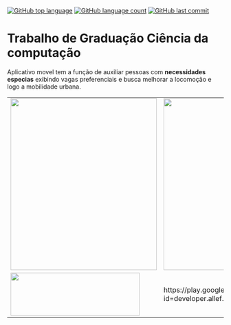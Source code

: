 [![GitHub top language](https://img.shields.io/badge/language-Java-ff0000.svg)]()
[![GitHub language count](https://img.shields.io/github/languages/count/badges/shields.svg)]()
[![GitHub last commit](https://img.shields.io/github/last-commit/google/skia.svg)]()





# Trabalho de Graduação Ciência da computação
    
Aplicativo movel tem a função de auxiliar pessoas com **necessidades especias** exibindo  vagas preferenciais e busca  melhorar a locomoção e logo a mobilidade urbana.

 <!-- ![Tela Inicial do app](https://github.com/allefsousa/TrabalhoGraduacao/blob/master/app/gitfoi.png)-->



<table>
  <tr>
    <td><img src="https://github.com/allefsousa/TrabalhoGraduacao/blob/master/app/src/main/res/drawable/openapp.png" data-canonical-     src="https://github.com/allefsousa/TrabalhoGraduacao/blob/master/app/src/main/res/drawable/openapp.png" width="340" height="400" /></td>
    <td><img src="https://github.com/allefsousa/TrabalhoGraduacao/blob/master/app/gitfoi.png" data-canonical-src="https://github.com/allefsousa/TrabalhoGraduacao/blob/master/app/gitfoi.png" width="340" height="400" /></td>
   
   <td>
 <img src="https://github.com/allefsousa/TrabalhoGraduacao/blob/master/app/src/main/res/drawable/linhaa.png" data-canonical-src="https://github.com/allefsousa/TrabalhoGraduacao/blob/master/app/src/main/res/drawable/linhaa.png" width="340" height="400" />
   
   </td>
  </tr>
  
  <tr>
 <td>
 <img src="https://duo.google.com/images/store-badges/play/pt-BR_badge_web_generic.png" data-canonical-src="https://duo.google.com/images/store-badges/play/pt-BR_badge_web_generic.png" width="300" height="100" />
 </td>
 
 <td>
  https://play.google.com/store/apps/details?id=developer.allef.smartmobi.smartmobii 
 </td>
  
 
 
 </tr>
 </table> 


